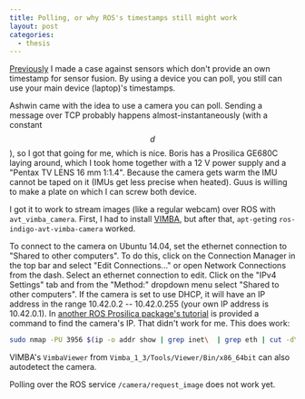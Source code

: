 ```yaml
---
title: Polling, or why ROS's timestamps still might work
layout: post
categories:
  - thesis
---
```


[Previously](/2014/10/16/Why-ROS's-timestamps-are-not-enough) I made a case against sensors which don't provide an own timestamp for sensor fusion.  By using a device you can poll, you still can use your main device (laptop)'s timestamps.

Ashwin came with the idea to use a camera you can poll.  Sending a message over TCP probably happens almost-instantaneously (with a constant $$d$$), so I got that going for me, which is nice.  Boris has a Prosilica GE680C laying around, which I took home together with a 12 V power supply and a "Pentax TV LENS 16 mm 1:1.4".  Because the camera gets warm the IMU cannot be taped on it (IMUs get less precise when heated).  Guus is willing to make a plate on which I can screw both device.

I got it to work to stream images (like a regular webcam) over ROS with `avt_vimba_camera`.  First, I had to install [VIMBA](http://www.alliedvisiontec.com/emea/products/software/vimba-sdk.html), but after that, `apt-get`ing `ros-indigo-avt-vimba-camera` worked.

To connect to the camera on Ubuntu 14.04, set the ethernet connection to "Shared to other computers".  To do this, click on the Connection Manager in the top bar and select "Edit Connections..." or open Network Connections from the dash.  Select an ethernet connection to edit.  Click on the "IPv4 Settings" tab and from the "Method:" dropdown menu select "Shared to other computers".  If the camera is set to use DHCP, it will have an IP address in the range 10.42.0.2 -- 10.42.0.255 (your own IP address is 10.42.0.1).  In [another ROS Prosilica package's tutorial](http://wiki.ros.org/prosilica_camera/Tutorials/DeterminingProsilicaIPAddress) is provided a command to find the camera's IP.  That didn't work for me.  This does work:

```bash
sudo nmap -PU 3956 $(ip -o addr show | grep inet\  | grep eth | cut -d\  -f 7)
```

VIMBA's `VimbaViewer` from `Vimba_1_3/Tools/Viewer/Bin/x86_64bit` can also autodetect the camera.

Polling over the ROS service `/camera/request_image` does not work yet.
